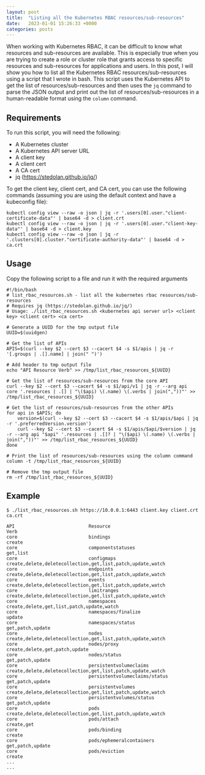 ```yaml
---
layout: post
title:  "Listing all the Kubernetes RBAC resources/sub-resources"
date:   2023-01-01 15:26:33 +0000
categories: posts
---
```


When working with Kubernetes RBAC, it can be difficult to know what resources and sub-resources are available. This is especially true when you are trying to create a role or cluster role that grants access to specific resources and sub-resources for applications and users. In this post, I will show you how to list all the Kubernetes RBAC resources/sub-resources using a script that I wrote in bash. This script uses the Kubernetes API to get the list of resources/sub-resources and then uses the `jq` command to parse the JSON output and print out the list of resources/sub-resources in a human-readable format using the `column` command.

## Requirements

To run this script, you will need the following:

* A Kubernetes cluster
* A Kubernetes API server URL
* A client key
* A client cert
* A CA cert
* jq (https://stedolan.github.io/jq/)

To get the client key, client cert, and CA cert, you can use the following commands (assuming you are using the default context and have a kubeconfig file):

```shell
kubectl config view --raw -o json | jq -r '.users[0].user."client-certificate-data"' | base64 -d > client.crt
kubectl config view --raw -o json | jq -r '.users[0].user."client-key-data"' | base64 -d > client.key
kubectl config view --raw -o json | jq -r '.clusters[0].cluster."certificate-authority-data"' | base64 -d > ca.crt
```

## Usage

Copy the following script to a file and run it with the required arguments

```shell
#!/bin/bash
# list_rbac_resources.sh - list all the kubernetes rbac resources/sub-resources
# Requires jq (https://stedolan.github.io/jq/)
# Usage: ./list_rbac_resources.sh <kubernetes api server url> <client key> <client cert> <ca cert>

# Generate a UUID for the tmp output file
UUID=$(uuidgen)

# Get the list of APIs
APIS=$(curl --key $2 --cert $3 --cacert $4 -s $1/apis | jq -r '[.groups | .[].name] | join(" ")')

# Add header to tmp output file
echo "API Resource Verb" >> /tmp/list_rbac_resources_${UUID}

# Get the list of resources/sub-resources from the core API
curl --key $2 --cert $3 --cacert $4 -s $1/api/v1 | jq -r --arg api core '.resources | .[] | "\($api) \(.name) \(.verbs | join(","))"' >> /tmp/list_rbac_resources_${UUID}

# Get the list of resources/sub-resources from the other APIs
for api in $APIS; do
    version=$(curl --key $2 --cert $3 --cacert $4 -s $1/apis/$api | jq -r '.preferredVersion.version')
    curl --key $2 --cert $3 --cacert $4 -s $1/apis/$api/$version | jq -r --arg api "$api" '.resources | .[]? | "\($api) \(.name) \(.verbs | join(","))"' >> /tmp/list_rbac_resources_${UUID}
done

# Print the list of resources/sub-resources using the column command
column -t /tmp/list_rbac_resources_${UUID}

# Remove the tmp output file
rm -rf /tmp/list_rbac_resources_${UUID}
```

## Example

```shell
$ ./list_rbac_resources.sh https://10.0.0.1:6443 client.key client.crt ca.crt

API                           Resource                             Verb
core                          bindings                             create
core                          componentstatuses                    get,list
core                          configmaps                           create,delete,deletecollection,get,list,patch,update,watch
core                          endpoints                            create,delete,deletecollection,get,list,patch,update,watch
core                          events                               create,delete,deletecollection,get,list,patch,update,watch
core                          limitranges                          create,delete,deletecollection,get,list,patch,update,watch
core                          namespaces                           create,delete,get,list,patch,update,watch
core                          namespaces/finalize                  update
core                          namespaces/status                    get,patch,update
core                          nodes                                create,delete,deletecollection,get,list,patch,update,watch
core                          nodes/proxy                          create,delete,get,patch,update
core                          nodes/status                         get,patch,update
core                          persistentvolumeclaims               create,delete,deletecollection,get,list,patch,update,watch
core                          persistentvolumeclaims/status        get,patch,update
core                          persistentvolumes                    create,delete,deletecollection,get,list,patch,update,watch
core                          persistentvolumes/status             get,patch,update
core                          pods                                 create,delete,deletecollection,get,list,patch,update,watch
core                          pods/attach                          create,get
core                          pods/binding                         create
core                          pods/ephemeralcontainers             get,patch,update
core                          pods/eviction                        create
...
...
```